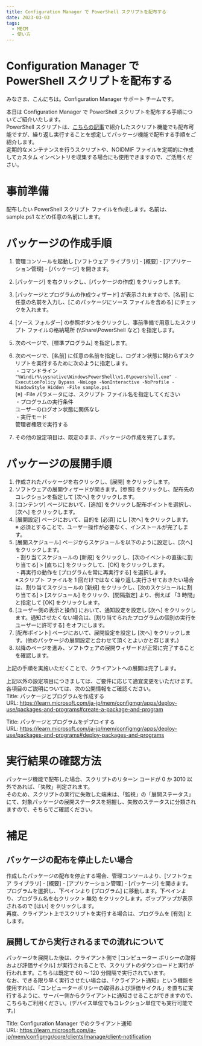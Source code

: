 ```yaml
---
title: Configuration Manager で PowerShell スクリプトを配布する
date: 2023-03-03
tags:
  - MECM
  - 使い方
---
```

# Configuration Manager で PowerShell スクリプトを配布する
みなさま、こんにちは。Configuration Manager サポート チームです。

本日は Configuration Manager で PowerShell スクリプトを配布する手順についてご紹介いたします。  
PowerShell スクリプトは、[こちらの記事](https://jpmem.github.io/blog/mecm/20211025_01/)で紹介したスクリプト機能でも配布可能ですが、繰り返し実行することを想定してパッケージ機能で配布する手順をご紹介します。  
定期的なメンテナンスを行うスクリプトや、NOIDMIF ファイルを定期的に作成してカスタム インベントリを収集する場合にも使用できますので、ご活用ください。

# 事前準備
配布したい PowerShell スクリプト ファイルを作成します。名前は、sample.ps1 などの任意の名前にします。  

# パッケージの作成手順  
1. 管理コンソールを起動し [ソフトウェア ライブラリ] - [概要] - [アプリケーション管理] - [パッケージ] を開きます。  
2. [パッケージ] を右クリックし、[パッケージの作成] をクリックします。  
3. [パッケージとプログラムの作成ウィザード] が表示されますので、[名前] に任意の名前を入力し、[このパッケージにソース ファイルを含める] にチェックを入れます。  
4. [ソース フォルダー] の参照ボタンをクリックし、事前準備で用意したスクリプト ファイルの格納場所 (\\<SERVER>\Share\PowerShell など) を指定します。  
5. 次のページで、[標準プログラム] を指定します。  
6. 次のページで、[名前] に任意の名前を指定し、ログオン状態に関わらずスクリプトを実行するために次のように指定します。  
・コマンドライン  
`"%Windir%\sysnative\WindowsPowerShell\v1.0\powershell.exe" -ExecutionPolicy Bypass -NoLogo -NonInteractive -NoProfile -WindowStyle Hidden -File sample.ps1`  
(※) -File パラメータには、スクリプト ファイル名を指定してください  
・プログラムの実行条件  
ユーザーのログオン状態に関係なし  
・実行モード  
管理者権限で実行する  
   
7. その他の設定項目は、既定のまま、パッケージの作成を完了します。  

# パッケージの展開手順 
1. 作成されたパッケージを右クリックし、[展開] をクリックします。  
2. ソフトウェアの展開ウィザードが開きます。[参照] をクリックし、配布先のコレクションを指定して [次へ] をクリックします。  
3. [コンテンツ] ページにおいて、[追加] をクリックし配布ポイントを選択し、[次へ] をクリックします。  
4. [展開設定] ページにおいて、目的を [必須] にし [次へ] をクリックします。  
※ 必須とすることで、ユーザー操作が必要なく、インストールが完了します。  
5. [展開スケジュール] ページからスケジュールを以下のように設定し、[次へ] をクリックします。  
・割り当てスケジュールの [新規] をクリックし、[次のイベントの直後に割り当てる] > [直ちに] をクリックして、[OK] をクリックします。  
・再実行の動作を [プログラムを常に再実行する] を選択します。  
※スクリプト ファイルを 1 回だけではなく繰り返し実行させておきたい場合は、割り当てスケジュールの [新規] をクリックし、[次のスケジュールに割り当てる] > [スケジュール] をクリック、[間隔指定] より、例えば 「3 時間」と指定して [OK] をクリックします。  
6. [ユーザー側の表示と操作] において、通知設定を設定し [次へ] をクリックします。通知させたくない場合は、[割り当てられたプログラムの個別の実行をユーザーに許可する] をオフにします。  
7. [配布ポイント] ページにおいて、展開設定を設定し [次へ] をクリックします。(他のパッケージの展開設定と合わせて頂くとよいかと存じます。)  
8. 以降のページを進み、ソフトウェアの展開ウィザードが正常に完了することを確認します。  
   
上記の手順を実施いただくことで、クライアントへの展開は完了します。  

上記以外の設定項目につきましては、ご要件に応じて適宜変更をいただけます。各項目のご説明については、次の公開情報をご確認ください。
　  
Title: パッケージとプログラムを作成する  
URL: https://learn.microsoft.com/ja-jp/mem/configmgr/apps/deploy-use/packages-and-programs#create-a-package-and-program
   
Title: パッケージとプログラムをデプロイする  
URL: https://learn.microsoft.com/ja-jp/mem/configmgr/apps/deploy-use/packages-and-programs#deploy-packages-and-programs

# 実行結果の確認方法
パッケージ機能で配布した場合、スクリプトのリターン コードが 0 か 3010 以外であれば、「失敗」判定されます。  
そのため、スクリプトの実行に失敗した端末は、「監視」の「展開ステータス」にて、対象パッケージの展開ステータスを把握し、失敗のステータスに分類されますので、そちらでご確認ください。  

# 補足
## パッケージの配布を停止したい場合
作成したパッケージの配布を停止する場合、管理コンソールより、[ソフトウェア ライブラリ] - [概要] - [アプリケーション管理] - [パッケージ] を開きます。  
プログラムを選択し、下ペインより [プログラム] に移動します。下ペインより、プログラム名を右クリック > 無効 をクリックします。ポップアップが表示されるので [はい] をクリックします。  
再度、クライアント上でスクリプトを実行する場合は、プログラムを [有効] とします。  

## 展開してから実行されるまでの流れについて
パッケージを展開した後は、クライアント側で [コンピューター ポリシーの取得および評価サイクル] が実行されることで、スクリプトのダウンロードと実行が行われます。こちらは既定で 60 ～ 120 分間隔で実行されています。  
なお、できる限り早く実行させたい場合は、「クライアント通知」という機能を使用すれば、「コンピューターポリシーの取得および評価サイクル」を直ちに実行するように、サーバー側からクライアントに通知させることができますので、こちらもご利用ください。(デバイス単位でもコレクション単位でも実行可能です。)    
   
Title: Configuration Manager でのクライアント通知  
URL: https://learn.microsoft.com/ja-jp/mem/configmgr/core/clients/manage/client-notification